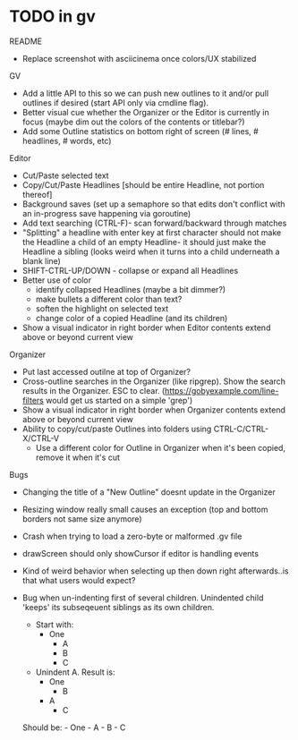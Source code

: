 # TODO in gv

README
* Replace screenshot with asciicinema once colors/UX stabilized

GV
* Add a little API to this so we can push new outlines to it and/or pull outlines if desired (start API only via cmdline flag).
* Better visual cue whether the Organizer or the Editor is currently in focus (maybe dim out the colors of the contents or titlebar?)
* Add some Outline statistics on bottom right of screen (# lines, # headlines, # words, etc)

Editor
* Cut/Paste selected text
* Copy/Cut/Paste Headlines [should be entire Headline, not portion thereof]
* Background saves (set up a semaphore so that edits don't conflict with an in-progress save happening via goroutine)
* Add text searching (CTRL-F)- scan forward/backward through matches
* "Splitting" a headline with enter key at first character should not make the Headline a child of an empty Headline- it should just make the Headline a sibling (looks weird when it turns into a child underneath a blank line)
* SHIFT-CTRL-UP/DOWN - collapse or expand all Headlines
* Better use of color
    * identify collapsed Headlines (maybe a bit dimmer?)
    * make bullets a different color than text?
    * soften the highlight on selected text
    * change color of a copied Headline (and its children)
* Show a visual indicator in right border when Editor contents extend above or beyond current view

Organizer
* Put last accessed outilne at top of Organizer?
* Cross-outline searches in the Organizer (like ripgrep).  Show the search results in the Organizer.  ESC to clear.  (https://gobyexample.com/line-filters would get us started on a simple 'grep')
* Show a visual indicator in right border when Organizer contents extend above or beyond current view
* Ability to copy/cut/paste Outlines into folders using CTRL-C/CTRL-X/CTRL-V
  * Use a different color for Outline in Organizer when it's been copied, remove it when it's cut

Bugs
* Changing the title of a "New Outline" doesnt update in the Organizer
* Resizing window really small causes an exception (top and bottom borders not same size anymore)
* Crash when trying to load a zero-byte or malformed .gv file
* drawScreen should only showCursor if editor is handling events
* Kind of weird behavior when selecting up then down right afterwards..is that what users would expect?
* Bug when un-indenting first of several children.  Unindented child 'keeps' its subseqeuent siblings as its own children.
    * Start with:
        - One
          - A
          - B
          - C
    * Unindent A.  Result is:
        - One
          - B
        - A
          - C
    
    Should be:
        - One
        - A
          - B
          - C       
